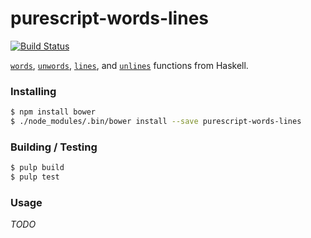 
purescript-words-lines
======================

[![Build
Status](https://travis-ci.org/cdepillabout/purescript-words-lines.svg)](https://travis-ci.org/cdepillabout/purescript-words-lines)

[`words`](http://hackage.haskell.org/package/base/docs/Prelude.html#v:words),
[`unwords`](http://hackage.haskell.org/package/base/docs/Prelude.html#v:unwords),
[`lines`](http://hackage.haskell.org/package/base/docs/Prelude.html#v:lines),
and
[`unlines`](http://hackage.haskell.org/package/base/docs/Prelude.html#v:unlines)
functions from Haskell.

### Installing

```sh
$ npm install bower
$ ./node_modules/.bin/bower install --save purescript-words-lines
```

### Building / Testing

```sh
$ pulp build
$ pulp test
```

### Usage

*TODO*

